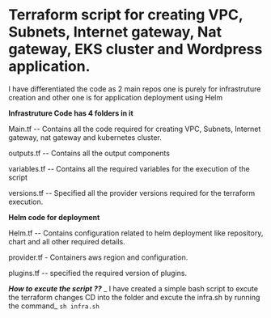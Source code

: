 # Terraform script for creating VPC, Subnets, Internet gateway, Nat gateway, EKS cluster and Wordpress application. 

I have differentiated the code as 2 main repos one is purely for infrastruture creation and other one is for application deployment using Helm 

**Infrastruture Code has 4 folders in it** 

Main.tf -- Contains all the code required for creating VPC, Subnets, Internet gateway, nat gateway and kubernetes cluster.

outputs.tf -- Contains all the output components 

variables.tf -- Contains all the required variables for the execution of the script 

versions.tf -- Specified all the provider versions required for the terraform execution. 

**Helm code for deployment** 

Helm.tf -- Contains configuration related to helm deployment like repository, chart and all other required details. 

provider.tf - Containers aws region and configuration.

plugins.tf -- specified the required version of plugins. 

_**How to excute the script ??**_
_
I have created a simple bash script to excute the terraform changes CD into the folder and excute the infra.sh by running the command_ `sh infra.sh`



